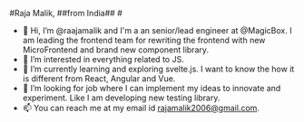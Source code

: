 #Raja Malik, ##from India## #

- 👋 Hi, I’m @raajamalik and I'm a an senior/lead engineer at @MagicBox. I am leading the frontend team for rewriting the frontend with new MicroFrontend and brand new component library.
- 👀 I’m interested in everything related to JS. 
- 🌱 I’m currently learning and exploring svelte.js. I want to know the how it is different from React, Angular and Vue.  
- 💞️ I’m looking for job where I can implement my ideas to innovate and experiment. Like I am developing new testing library. 
- 📫 You can reach me at my email id rajamalik2006@gmail.com.

<!---
raajamalik/raajamalik is a ✨ special ✨ repository because its `README.md` (this file) appears on your GitHub profile.
You can click the Preview link to take a look at your changes.
--->
